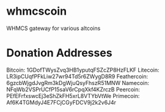 whmcscoin
=========
WHMCS gateway for various altcoins

Donation Addresses
=========
Bitcoin: 1GDofTWysZvq3HB1yputqFSZcZP8HzFLKF
Litecoin: LR3ipCUqfPFkLiw27wr94Td5r6ZWygD8R9
Feathercoin: 6gzcbWjgdJvgRm3kDgWjuQsyFhszR51MNW
Namecoin: NFqWb2VSPrUCfP15saV6rCpqXkf4KZrczB
Peercoin: PEfEFrfxswcEj3eShZkFH5xrL8VTYbVtWe
Primecoin: Af6K4TGMdyJ4E7FCjCGyFDCV9j2k2v6J4r